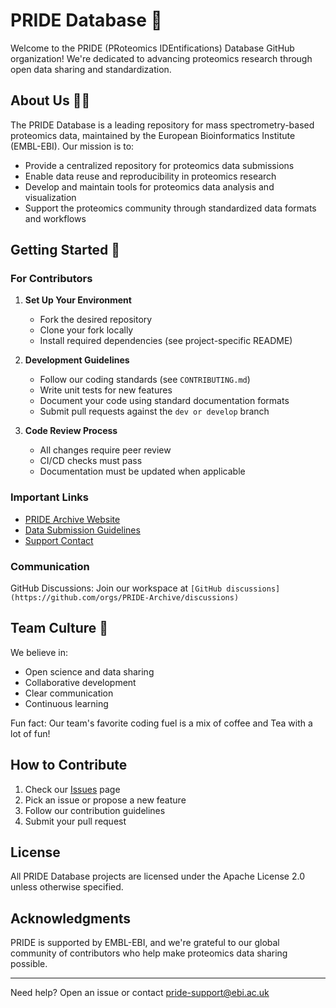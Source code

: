 # PRIDE Database 🧬

Welcome to the PRIDE (PRoteomics IDEntifications) Database GitHub organization! We're dedicated to advancing proteomics research through open data sharing and standardization.

## About Us 🙋‍♀️

The PRIDE Database is a leading repository for mass spectrometry-based proteomics data, maintained by the European Bioinformatics Institute (EMBL-EBI). Our mission is to:

- Provide a centralized repository for proteomics data submissions
- Enable data reuse and reproducibility in proteomics research
- Develop and maintain tools for proteomics data analysis and visualization
- Support the proteomics community through standardized data formats and workflows

## Getting Started 👀

### For Contributors

1. **Set Up Your Environment**
   - Fork the desired repository
   - Clone your fork locally
   - Install required dependencies (see project-specific README)

2. **Development Guidelines**
   - Follow our coding standards (see `CONTRIBUTING.md`)
   - Write unit tests for new features
   - Document your code using standard documentation formats
   - Submit pull requests against the `dev or develop` branch

3. **Code Review Process**
   - All changes require peer review
   - CI/CD checks must pass
   - Documentation must be updated when applicable

### Important Links
- [PRIDE Archive Website](https://www.ebi.ac.uk/pride/)
- [Data Submission Guidelines](https://www.ebi.ac.uk/pride/markdownpage/submitdatapage)
- [Support Contact](https://www.ebi.ac.uk/pride/markdownpage/contact)

### Communication

GitHub Discussions: Join our workspace at `[GitHub discussions](https://github.com/orgs/PRIDE-Archive/discussions)`

## Team Culture 🍪

We believe in:
- Open science and data sharing
- Collaborative development
- Clear communication
- Continuous learning

Fun fact: Our team's favorite coding fuel is a mix of coffee and Tea with a lot of fun!

## How to Contribute

1. Check our [Issues](https://github.com/PRIDE-Database/pride-archive/issues) page
2. Pick an issue or propose a new feature
3. Follow our contribution guidelines
4. Submit your pull request

## License

All PRIDE Database projects are licensed under the Apache License 2.0 unless otherwise specified.

## Acknowledgments

PRIDE is supported by EMBL-EBI, and we're grateful to our global community of contributors who help make proteomics data sharing possible.

---

Need help? Open an issue or contact pride-support@ebi.ac.uk

